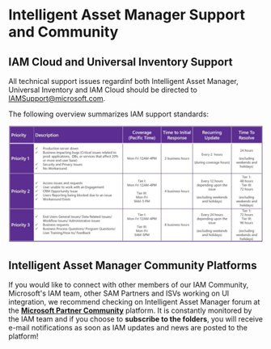 # Intelligent Asset Manager Support and Community

## IAM Cloud and Universal Inventory Support

All technical support issues regardinf both Intelligent Asset Manager, Universal Inventory and IAM Cloud should be directed to IAMSupport@microsoft.com.
  
The following overview summarizes IAM support standards:

![Intelligent Asset Manager Support Standards](Tutorials/SAM-Partners/media/IAM_support_standards.jpg)

## Intelligent Asset Manager Community Platforms

If you would like to connect with other members of our IAM Community, Microsoft's IAM team, other SAM Partners and ISVs working on UI integration, we recommend checking on Intelligent Asset Manager forum at the [**Microsoft Partner Community**](https://www.microsoftpartnercommunity.com/t5/Intelligent-Asset-Manager-2018/ct-p/PartnerConnect_SAM_WorkSpace) platform. It is constantly monitored by the IAM team and if you choose to **subscribe to the folders**, you will receive e-mail notifications as soon as IAM updates and news are posted to the platform!